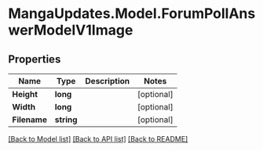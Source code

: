 # MangaUpdates.Model.ForumPollAnswerModelV1Image

## Properties

Name | Type | Description | Notes
------------ | ------------- | ------------- | -------------
**Height** | **long** |  | [optional] 
**Width** | **long** |  | [optional] 
**Filename** | **string** |  | [optional] 

[[Back to Model list]](../README.md#documentation-for-models) [[Back to API list]](../README.md#documentation-for-api-endpoints) [[Back to README]](../README.md)

